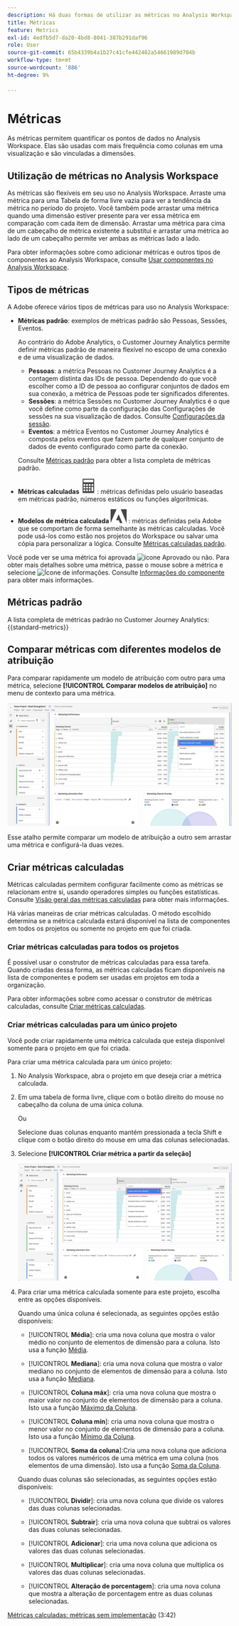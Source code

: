 ```yaml
---
description: Há duas formas de utilizar as métricas no Analysis Workspace.
title: Métricas
feature: Metrics
exl-id: 4edfb5d7-da20-4bd8-8041-387b291daf96
role: User
source-git-commit: 65b4339b4a1b27c41cfe442482a54661989d704b
workflow-type: tm+mt
source-wordcount: '886'
ht-degree: 9%

---
```


# Métricas

As métricas permitem quantificar os pontos de dados no Analysis Workspace. Elas são usadas com mais frequência como colunas em uma visualização e são vinculadas a dimensões.

## Utilização de métricas no Analysis Workspace

As métricas são flexíveis em seu uso no Analysis Workspace. Arraste uma métrica para uma Tabela de forma livre vazia para ver a tendência da métrica no período do projeto. Você também pode arrastar uma métrica quando uma dimensão estiver presente para ver essa métrica em comparação com cada item de dimensão. Arrastar uma métrica para cima de um cabeçalho de métrica existente a substitui e arrastar uma métrica ao lado de um cabeçalho permite ver ambas as métricas lado a lado.

Para obter informações sobre como adicionar métricas e outros tipos de componentes ao Analysis Workspace, consulte [Usar componentes no Analysis Workspace](/help/components/use-components-in-workspace.md).


## Tipos de métricas

A Adobe oferece vários tipos de métricas para uso no Analysis Workspace:


* **Métricas padrão**: exemplos de métricas padrão são Pessoas, Sessões, Eventos.

  Ao contrário do Adobe Analytics, o Customer Journey Analytics permite definir métricas padrão de maneira flexível no escopo de uma conexão e de uma visualização de dados.

   * **Pessoas**: a métrica Pessoas no Customer Journey Analytics é a contagem distinta das IDs de pessoa. Dependendo do que você escolher como a ID de pessoa ao configurar conjuntos de dados em sua conexão, a métrica de Pessoas pode ter significados diferentes.
   * **Sessões**: a métrica Sessões no Customer Journey Analytics é o que você define como parte da configuração das Configurações de sessões na sua visualização de dados. Consulte [Configurações da sessão](/help/data-views/session-settings.md).
   * **Eventos**: a métrica Eventos no Customer Journey Analytics é composta pelos eventos que fazem parte de qualquer conjunto de dados de evento configurado como parte da conexão.

  Consulte [Métricas padrão](#standard-metrics) para obter a lista completa de métricas padrão.

* **Métricas calculadas** ![Calculadora](/help/assets/icons/Calculator.svg): métricas definidas pelo usuário baseadas em métricas padrão, números estáticos ou funções algorítmicas.

* **Modelos de métrica calculada** ![AdobeLogoSmall](/help/assets/icons/AdobeLogoSmall.svg) : métricas definidas pela Adobe que se comportam de forma semelhante às métricas calculadas. Você pode usá-los como estão nos projetos do Workspace ou salvar uma cópia para personalizar a lógica. Consulte [Métricas calculadas padrão](calc-metrics/cm-workflow/../default-calcmetrics.md).

Você pode ver se uma métrica foi aprovada ![ícone Aprovado](https://spectrum.adobe.com/static/icons/ui_18/CheckmarkSize100.svg) ou não. Para obter mais detalhes sobre uma métrica, passe o mouse sobre a métrica e selecione ![Ícone de informações](https://spectrum.adobe.com/static/icons/workflow_18/Smock_InfoOutline_18_N.svg). Consulte [Informações do componente](use-components-in-workspace.md#component-info) para obter mais informações.


## Métricas padrão

A lista completa de métricas padrão no Customer Journey Analytics:
{{standard-metrics}}

## Comparar métricas com diferentes modelos de atribuição

Para comparar rapidamente um modelo de atribuição com outro para uma métrica, selecione **[!UICONTROL Comparar modelos de atribuição]** no menu de contexto para uma métrica.

![realce do painel do Workspace Comparar modelos de atribuição](assets/compare-attribution.png)

Esse atalho permite comparar um modelo de atribuição a outro sem arrastar uma métrica e configurá-la duas vezes.

## Criar métricas calculadas

Métricas calculadas permitem configurar facilmente como as métricas se relacionam entre si, usando operadores simples ou funções estatísticas. Consulte [Visão geral das métricas calculadas](/help/components/calc-metrics/calc-metr-overview.md) para obter mais informações.

Há várias maneiras de criar métricas calculadas. O método escolhido determina se a métrica calculada estará disponível na lista de componentes em todos os projetos ou somente no projeto em que foi criada.

### Criar métricas calculadas para todos os projetos

É possível usar o construtor de métricas calculadas para essa tarefa. Quando criadas dessa forma, as métricas calculadas ficam disponíveis na lista de componentes e podem ser usadas em projetos em toda a organização.

Para obter informações sobre como acessar o construtor de métricas calculadas, consulte [Criar métricas calculadas](/help/components/calc-metrics/cm-workflow/cm-workflow.md).

### Criar métricas calculadas para um único projeto

Você pode criar rapidamente uma métrica calculada que esteja disponível somente para o projeto em que foi criada.

Para criar uma métrica calculada para um único projeto:

1. No Analysis Workspace, abra o projeto em que deseja criar a métrica calculada.

1. Em uma tabela de forma livre, clique com o botão direito do mouse no cabeçalho da coluna de uma única coluna.

   Ou

   Selecione duas colunas enquanto mantém pressionada a tecla Shift e clique com o botão direito do mouse em uma das colunas selecionadas.

1. Selecione **[!UICONTROL Criar métrica a partir da seleção]**

   ![Destaque do painel do Workspace Criar a partir da seleção](assets/create-metric-from-selection.png)

1. Para criar uma métrica calculada somente para este projeto, escolha entre as opções disponíveis.

   Quando uma única coluna é selecionada, as seguintes opções estão disponíveis:

   * [!UICONTROL **Média**]: cria uma nova coluna que mostra o valor médio no conjunto de elementos de dimensão para a coluna. Isto usa a função [Média](/help/components/calc-metrics/cm-functions.md#mean).

   * [!UICONTROL **Mediana**]: cria uma nova coluna que mostra o valor mediano no conjunto de elementos de dimensão para a coluna. Isto usa a função [Mediana](/help/components/calc-metrics/cm-functions.md#median).

   * [!UICONTROL **Coluna máx**]: cria uma nova coluna que mostra o maior valor no conjunto de elementos de dimensão para a coluna. Isto usa a função [Máximo da Coluna](/help/components/calc-metrics/cm-functions.md#column-maximum).

   * [!UICONTROL **Coluna mín**]: cria uma nova coluna que mostra o menor valor no conjunto de elementos de dimensão para a coluna. Isto usa a função [Mínimo da Coluna](/help/components/calc-metrics/cm-functions.md#column-minimum).

   * [!UICONTROL **Soma da coluna**]:Cria uma nova coluna que adiciona todos os valores numéricos de uma métrica em uma coluna (nos elementos de uma dimensão). Isto usa a função [Soma da Coluna](/help/components/calc-metrics/cm-functions.md#column-sum).

   Quando duas colunas são selecionadas, as seguintes opções estão disponíveis:

   * [!UICONTROL **Dividir**]: cria uma nova coluna que divide os valores das duas colunas selecionadas.

   * [!UICONTROL **Subtrair**]: cria uma nova coluna que subtrai os valores das duas colunas selecionadas.

   * [!UICONTROL **Adicionar**]: cria uma nova coluna que adiciona os valores das duas colunas selecionadas.

   * [!UICONTROL **Multiplicar**]: cria uma nova coluna que multiplica os valores das duas colunas selecionadas.

   * [!UICONTROL **Alteração de porcentagem**]: cria uma nova coluna que mostra a alteração de porcentagem entre as duas colunas selecionadas.

[Métricas calculadas: métricas sem implementação](https://experienceleague.adobe.com/docs/analytics-learn/tutorials/components/calculated-metrics/calculated-metrics-implementationless-metrics.html?lang=pt-BR) (3:42)


